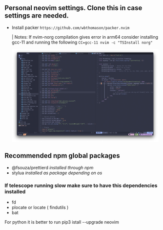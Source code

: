 ## Personal neovim settings. Clone this in case settings are needed.

- Install packer
  `https://github.com/wbthomason/packer.nvim`

  | Notes: If nvim-norg compilation gives error in arm64 consider installing gcc-11 and running the following `CC=gcc-11 nvim -c "TSInstall norg"`

  ![Screenshot](./src/Screenshot.png)

## Recommended npm global packages

- @fsouza/prettierd _installed through npm_
- stylua _installed as package depending on os_

### If telescope running slow make sure to have this dependencies installed

- fd
- plocate or locate ( findutils )
- bat

For python it is better to run pip3 istall --upgrade neovim
